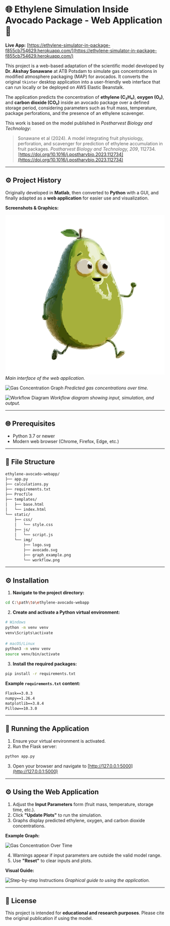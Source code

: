 # 🌐 Ethylene Simulation Inside Avocado Package - Web Application 🚀

**Live App:** [https://ethylene-simulator-in-package-f855cb754629.herokuapp.com/](https://ethylene-simulator-in-package-f855cb754629.herokuapp.com/)

This project is a web-based adaptation of the scientific model developed by **Dr. Akshay Sonawane** at ATB Potsdam to simulate gas concentrations in modified atmosphere packaging (MAP) for avocados. It converts the original `tkinter` desktop application into a user-friendly web interface that can run locally or be deployed on AWS Elastic Beanstalk.

The application predicts the concentration of **ethylene (C₂H₄)**, **oxygen (O₂)**, and **carbon dioxide (CO₂)** inside an avocado package over a defined storage period, considering parameters such as fruit mass, temperature, package perforations, and the presence of an ethylene scavenger.

This work is based on the model published in *Postharvest Biology and Technology*:

> Sonawane et al (2024). A model integrating fruit physiology, perforation, and scavenger for prediction of ethylene accumulation in fruit packages. *Postharvest Biology and Technology, 209*, 112734.
> [https://doi.org/10.1016/j.postharvbio.2023.112734](https://doi.org/10.1016/j.postharvbio.2023.112734)

---

## ⚙️ Project History

Originally developed in **Matlab**, then converted to **Python** with a GUI, and finally adapted as a **web application** for easier use and visualization.

**Screenshots & Graphics:**

![Web App Main Screen](static/img/avocado.svg)
*Main interface of the web application.*

![Gas Concentration Graph](static/img/graph_example.png)
*Predicted gas concentrations over time.*

![Workflow Diagram](static/img/workflow.png)
*Workflow diagram showing input, simulation, and output.*

---

## 🌐 Prerequisites

* Python 3.7 or newer
* Modern web browser (Chrome, Firefox, Edge, etc.)

---

## 📂 File Structure

```
ethylene-avocado-webapp/
├── app.py
├── calculations.py
├── requirements.txt
├── Procfile
├── templates/
│   ├── base.html
│   └── index.html
└── static/
    ├── css/
    │   └── style.css
    ├── js/
    │   └── script.js
    └── img/
        ├── logo.svg
        ├── avocado.svg
        ├── graph_example.png
        └── workflow.png
```

---

## ⚙️ Installation

1. **Navigate to the project directory:**

```sh
cd C:\path\to\ethylene-avocado-webapp
```

2. **Create and activate a Python virtual environment:**

```sh
# Windows
python -m venv venv
venv\Scripts\activate

# macOS/Linux
python3 -m venv venv
source venv/bin/activate
```

3. **Install the required packages:**

```sh
pip install -r requirements.txt
```

**Example `requirements.txt` content:**

```
Flask==3.0.3
numpy==1.26.4
matplotlib==3.8.4
Pillow==10.3.0
```

---

## 🚀 Running the Application

1. Ensure your virtual environment is activated.
2. Run the Flask server:

```sh
python app.py
```

3. Open your browser and navigate to [http://127.0.0.1:5000](http://127.0.0.1:5000)

---

## ⚙️ Using the Web Application

1. Adjust the **Input Parameters** form (fruit mass, temperature, storage time, etc.).
2. Click **"Update Plots"** to run the simulation.
3. Graphs display predicted ethylene, oxygen, and carbon dioxide concentrations.

**Example Graph:**

![Gas Concentration Over Time](static/img/graph_example.png)

4. Warnings appear if input parameters are outside the valid model range.
5. Use **"Reset"** to clear inputs and plots.

**Visual Guide:**

![Step-by-step Instructions](static/img/steps.png)
*Graphical guide to using the application.*

---

## 📄 License

This project is intended for **educational and research purposes**. Please cite the original publication if using the model.
